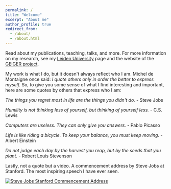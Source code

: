 ```yaml
---
permalink: /
title: "Welcome"
excerpt: "About me"
author_profile: true
redirect_from: 
  - /about/
  - /about.html
---
```


Read about my publications, teaching, talks, and more. For more information on my research, see my [Leiden University](https://www.universiteitleiden.nl/en/staffmembers/max-van-haastrecht) page and the website of the [GEIGER project](https://project.cyber-geiger.eu/).

My work is what I do, but it doesn't always reflect who I am. Michel de Montaigne once said: *I quote others only in order the better to express myself.* So, to give you some sense of what I find interesting and important, here are some quotes by others that express who I am:

*The things you regret most in life are the things you didn't do.* - Steve Jobs

*Humility is not thinking less of yourself, but thinking of yourself less.* - C.S. Lewis
  
*Computers are useless. They can only give you answers.* - Pablo Picasso
  
*Life is like riding a bicycle. To keep your balance, you must keep moving.* - Albert Einstein
  
*Do not judge each day by the harvest you reap, but by the seeds that you plant.* - Robert Louis Stevenson

Lastly, not a quote but a video. A commencement address by Steve Jobs at Stanford. The most inspiring speech I have ever seen.

[![Steve Jobs Stanford Commencement Address](http://img.youtube.com/vi/UF8uR6Z6KLc/0.jpg)](http://www.youtube.com/watch?v=UF8uR6Z6KLc)
